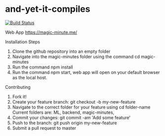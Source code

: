# and-yet-it-compiles
[![Build Status](https://travis-ci.com/colebergmann/and-yet-it-compiles.svg?branch=master)](https://travis-ci.com/colebergmann/and-yet-it-compiles)

Web App
https://magic-minute.me/


Installation Steps

1. Clone the github repository into an empty folder
2. Navigate into the magic-minutes folder using the command cd magic-minutes
3. Run the command npm install
4. Run the command npm start, web app will open on your default browser as the local host.

Contributing

1. Fork it!
2. Create your feature branch: git checkout -b my-new-feature
3. Navigate to the correct folder for your feature using cd folder-name
    Current folders are: ML, backend, magic-minutes, 
4. Commit your changes: git commit -am 'Add some feature'
5. Push to the branch: git push origin my-new-feature
6. Submit a pull request to master

